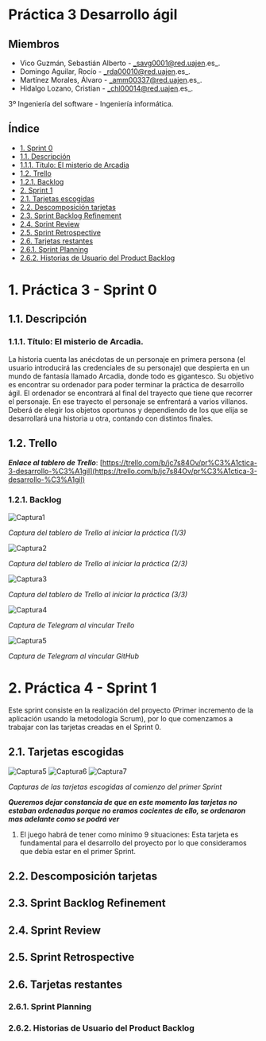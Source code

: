 <a name="top"></a>

# Práctica 3 Desarrollo ágil

## Miembros

- Vico Guzmán, Sebastián Alberto - _savg0001@red.uajen.es_.
- Domingo Aguilar, Rocío - _rda00010@red.uajen.es_.
- Martínez Morales, Álvaro - _amm00337@red.uajen.es_.
- Hidalgo Lozano, Cristian - _chl00014@red.uajen.es_.

3º Ingeniería del software - Ingeniería informática.

## Índice

- [1. Sprint 0](#sprint0)
- [1.1. Descripción](#descripcion)
- [1.1.1. Título: El misterio de Arcadia](#titulo)
- [1.2. Trello](#trello)
- [1.2.1. Backlog](#backlog)
- [2. Sprint 1](#sprint1)
- [2.1. Tarjetas escogidas](#tarjetas1)
- [2.2. Descomposición tarjetas](#descomposicion1)
- [2.3. Sprint Backlog Refinement](#refinemet1)
- [2.4. Sprint Review](#review1)
- [2.5. Sprint Retrospective](#retrospective1)
- [2.6. Tarjetas restantes](#restantes1)
- [2.6.1. Sprint Planning](#planning1)
- [2.6.2. Historias de Usuario del Product Backlog](#hu1)

<a name="sprint0"></a>

# 1. Práctica 3 - Sprint 0

<a name="descripcion"></a>

## 1.1. Descripción

<a name="titulo"></a>

### 1.1.1. Título: El misterio de Arcadia.

La historia cuenta las anécdotas de un personaje en primera persona (el usuario introducirá las credenciales de su personaje) que despierta en un mundo de fantasía llamado Arcadia, donde todo es gigantesco.
Su objetivo es encontrar su ordenador para poder terminar la práctica de desarrollo ágil. El ordenador se encontrará al final del trayecto que tiene que recorrer el personaje.
En ese trayecto el personaje se enfrentará a varios villanos. Deberá de elegir los objetos oportunos y dependiendo de los que elija se desarrollará una historia u otra, contando con distintos finales.

<a name="trello"></a>

## 1.2. Trello

**_Enlace al tablero de Trello_**: [https://trello.com/b/jc7s84Ov/pr%C3%A1ctica-3-desarrollo-%C3%A1gil](https://trello.com/b/jc7s84Ov/pr%C3%A1ctica-3-desarrollo-%C3%A1gil)

<a name="backlog"></a>

### 1.2.1. Backlog

![Captura1](https://github.com/UJA-Desarrollo-Agil/dagil-2021-pr3-grupo1/blob/desarrollo/img/cap1.png)

_Captura del tablero de Trello al iniciar la práctica (1/3)_

![Captura2](https://github.com/UJA-Desarrollo-Agil/dagil-2021-pr3-grupo1/blob/desarrollo/img/cap2.png)

_Captura del tablero de Trello al iniciar la práctica (2/3)_

![Captura3](https://github.com/UJA-Desarrollo-Agil/dagil-2021-pr3-grupo1/blob/desarrollo/img/cap3.png)

_Captura del tablero de Trello al iniciar la práctica (3/3)_

![Captura4](https://github.com/UJA-Desarrollo-Agil/dagil-2021-pr3-grupo1/blob/desarrollo/img/cap4.PNG)

_Captura de Telegram al vincular Trello_

![Captura5](https://github.com/UJA-Desarrollo-Agil/dagil-2021-pr3-grupo1/blob/desarrollo/img/cap5.PNG)

_Captura de Telegram al vincular GitHub_

<a name="sprint1"></a>

# 2. Práctica 4 - Sprint 1

Este sprint consiste en la realización del proyecto (Primer incremento de la aplicación usando la metodología Scrum), por lo que comenzamos a trabajar con las tarjetas creadas en el Sprint 0.

<a name="tarjetas1"></a>

## 2.1. Tarjetas escogidas

![Captura5](https://github.com/UJA-Desarrollo-Agil/dagil-2021-pr3-grupo1/blob/desarrollo/img/sprint1-1.png)
![Captura6](/img/sprint1-1.png)
![Captura7](/img/sprint1-2.png)

_Capturas de las tarjetas escogidas al comienzo del primer Sprint_

**_Queremos dejar constancia de que en este momento las tarjetas no estaban ordenadas porque no eramos cocientes de ello, se ordenaron mas adelante como se podrá ver_**

1. El juego habrá de tener como mínimo 9 situaciones: Esta tarjeta es fundamental para el desarrollo del proyecto por lo que consideramos que debía estar en el primer Sprint.

<a name="descomposicion1"></a>

## 2.2. Descomposición tarjetas

<a name="refinemet1"></a>

## 2.3. Sprint Backlog Refinement

<a name="review1"></a>

## 2.4. Sprint Review

<a name="retrospective1"></a>

## 2.5. Sprint Retrospective

<a name="restantes1"></a>

## 2.6. Tarjetas restantes

<a name="planning1"></a>

### 2.6.1. Sprint Planning

<a name="hu1"></a>

### 2.6.2. Historias de Usuario del Product Backlog
